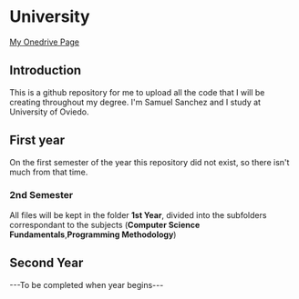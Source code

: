 # University
<a href="https://unioviedo-my.sharepoint.com/personal/uo293747_uniovi_es/_layouts/15/onedrive.aspx">My Onedrive Page</a>

## Introduction

This is a github repository for me to upload all the code that I will be creating throughout my degree. I'm 
Samuel Sanchez and I study at University of Oviedo.

## First year

On the first semester of the year this repository did not exist, so there isn't much from that time.

### 2nd Semester

All files will be kept in the folder **1st Year**, divided into the subfolders correspondant to the subjects (**Computer Science Fundamentals**,**Programming Methodology**)

## Second Year

---To be completed when year begins---


